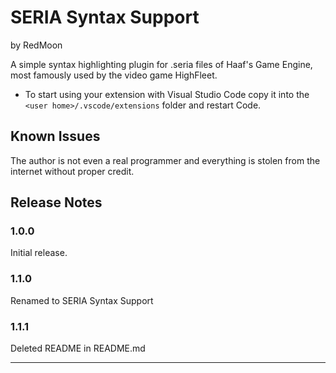 # SERIA Syntax Support

by RedMoon

A simple syntax highlighting plugin for .seria files of Haaf's Game Engine, most famously used by the video game HighFleet.

* To start using your extension with Visual Studio Code copy it into the `<user home>/.vscode/extensions` folder and restart Code.

## Known Issues

The author is not even a real programmer and everything is stolen from the internet without proper credit.

## Release Notes

### 1.0.0

Initial release.

### 1.1.0

Renamed to SERIA Syntax Support

### 1.1.1

Deleted README in README.md

---
